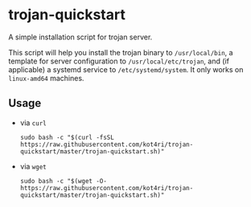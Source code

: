 # trojan-quickstart

A simple installation script for trojan server.

This script will help you install the trojan binary to `/usr/local/bin`, a template for server configuration to `/usr/local/etc/trojan`, and (if applicable) a systemd service to `/etc/systemd/system`. It only works on `linux-amd64` machines.

## Usage

- via `curl`
    ```
    sudo bash -c "$(curl -fsSL https://raw.githubusercontent.com/kot4ri/trojan-quickstart/master/trojan-quickstart.sh)"
    ```
- via `wget`
    ```
    sudo bash -c "$(wget -O- https://raw.githubusercontent.com/kot4ri/trojan-quickstart/master/trojan-quickstart.sh)"
    ```
